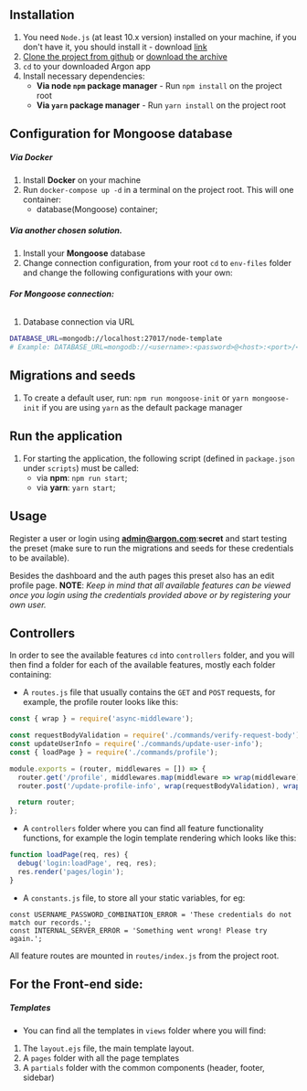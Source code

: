 ## Installation

1. You need `Node.js` (at least 10.x version) installed on your machine, if you don't have it, you should install it -
download [link](https://nodejs.org/en/download/)
2. [Clone the project from github](https://github.com/marcomiduri/node-template.git) or
[download the archive](https://github.com/marcomiduri/node-template.git)
3. `cd` to your downloaded Argon app
4. Install necessary dependencies:
    - **Via node `npm` package manager** - Run `npm install` on the project root
    - **Via `yarn` package manager** - Run `yarn install` on the project root

## Configuration for Mongoose database

##### Via Docker

1. Install **Docker** on your machine
2. Run `docker-compose up -d` in a terminal on the project root. This will one container:
    - database(Mongoose) container;

##### Via another chosen solution.

1. Install your **Mongoose** database
3. Change connection configuration, from your root `cd` to `env-files` folder and change the following configurations
with your own:

###### **For Mongoose connection:**
1. Database connection via URL
```bash
DATABASE_URL=mongodb://localhost:27017/node-template
# Example: DATABASE_URL=mongodb://<username>:<password>@<host>:<port>/<database>?options...
```

## Migrations and seeds

1. To create a default user, run: `npm run mongoose-init` or `yarn mongoose-init` if you are using `yarn` as the
default package manager

## Run the application

1. For starting the application, the following script (defined in `package.json` under `scripts`) must be called:
    - via **npm**: `npm run start`;
    - via **yarn**: `yarn start`;


## Usage

Register a user or login using **admin@argon.com**:**secret** and start testing the preset (make sure to run the migrations and seeds for these credentials to be available).

Besides the dashboard and the auth pages this preset also has an edit profile page.
**NOTE**: _Keep in mind that all available features can be viewed once you login using the credentials provided above
or by registering your own user._

## Controllers

In order to see the available features `cd` into `controllers` folder, and you will then find a folder for each of the
available features, mostly each folder containing:

- A `routes.js` file that usually contains the `GET` and `POST` requests, for example, the profile router looks like this:

```javascript
const { wrap } = require('async-middleware');

const requestBodyValidation = require('./commands/verify-request-body');
const updateUserInfo = require('./commands/update-user-info');
const { loadPage } = require('./commands/profile');

module.exports = (router, middlewares = []) => {
  router.get('/profile', middlewares.map(middleware => wrap(middleware)), wrap(loadPage));
  router.post('/update-profile-info', wrap(requestBodyValidation), wrap(updateUserInfo));

  return router;
};
```

- A `controllers` folder where you can find all feature functionality functions, for example the login template rendering
which looks like this:

```javascript
function loadPage(req, res) {
  debug('login:loadPage', req, res);
  res.render('pages/login');
}
```
- A `constants.js` file, to store all your static variables, for eg:

```
const USERNAME_PASSWORD_COMBINATION_ERROR = 'These credentials do not match our records.';
const INTERNAL_SERVER_ERROR = 'Something went wrong! Please try again.';
```

All feature routes are mounted in `routes/index.js` from the project root.

## For the Front-end side:

##### Templates

- You can find all the templates in `views` folder where you will find:
1. The `layout.ejs` file, the main template layout.
2. A `pages` folder with all the page templates
3. A `partials` folder with the common components (header, footer, sidebar)
